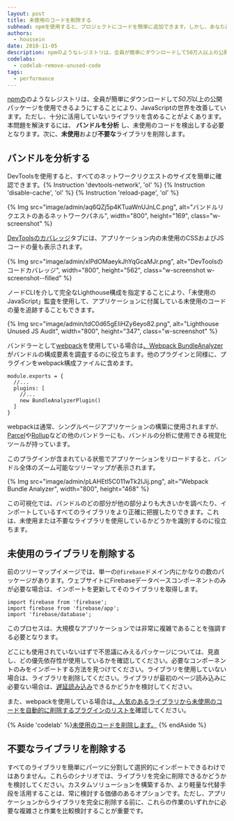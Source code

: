 ```yaml
---
layout: post
title: 未使用のコードを削除する
subhead: npmを使用すると、プロジェクトにコードを簡単に追加できます。しかし、あなたは本当に余分なバイトを全て使用していますか？
authors:
  - houssein
date: 2018-11-05
description: npmのようなレジストリは、全員が簡単にダウンロードして50万人以上の公開パッケージを使用できるようにすることにより、JavaScriptの世界を改善しています。ただし、十分に活用していないライブラリを含めることがよくあります。本問題を解決するには、バンドルを分析し、未使用のコードを検出しする必要となります。
codelabs:
  - codelab-remove-unused-code
tags:
  - performance
---
```


[npmの](https://docs.npmjs.com/getting-started/what-is-npm)のようなレジストリは、全員が簡単にダウンロードして*50万*以上の公開パッケージを使用できるようにすることにより、JavaScriptの世界を改善しています。ただし、十分に活用していないライブラリを含めることがよくあります。本問題を解決するには、 **バンドルを分析** し、未使用のコードを検出しする必要となります。次に、**未使用**および**不要な**ライブラリを削除します。

## バンドルを分析する

DevToolsを使用すると、すべてのネットワークリクエストのサイズを簡単に確認できます。{% Instruction 'devtools-network', 'ol' %} {% Instruction 'disable-cache', 'ol' %} {% Instruction 'reload-page', 'ol' %}

{% Img src="image/admin/aq6QZj5p4KTuaWnUJnLC.png", alt="バンドルリクエストのあるネットワークパネル", width="800", height="169", class="w-screenshot" %}

[DevToolsのカバレッジ](https://developer.chrome.com/docs/devtools/coverage/)タブには、アプリケーション内の未使用のCSSおよびJSコードの量も表示されます。

{% Img src="image/admin/xlPdOMaeykJhYqGcaMJr.png", alt="DevToolsのコードカバレッジ", width="800", height="562", class="w-screenshot w-screenshot--filled" %}

ノードCLIを介して完全なLighthouse構成を指定することにより、「未使用のJavaScript」監査を使用して、アプリケーションに付属している未使用のコードの量を追跡することもできます。

{% Img src="image/admin/tdC0d65gEIiHZy6eyo82.png", alt="Lighthouse Unused JS Audit", width="800", height="347", class="w-screenshot" %}

バンドラーとして[webpack](https://webpack.js.org/)を使用している場合は[、Webpack BundleAnalyzer](https://github.com/webpack-contrib/webpack-bundle-analyzer)がバンドルの構成要素を調査するのに役立ちます。他のプラグインと同様に、プラグインをwebpack構成ファイルに含めます。

```js/4
module.exports = {
  //...
  plugins: [
    //...
    new BundleAnalyzerPlugin()
  ]
}
```

webpackは通常、シングルページアプリケーションの構築に使用されますが、 [Parcel](https://parceljs.org/)や[Rollup](https://rollupjs.org/guide/en)などの他のバンドラーにも、バンドルの分析に使用できる視覚化ツールが持っています。

このプラグインが含まれている状態でアプリケーションをリロードすると、バンドル全体のズーム可能なツリーマップが表示されます。

{% Img src="image/admin/pLAHEtl5C011wTk2IJij.png", alt="Webpack Bundle Analyzer", width="800", height="468" %}

この可視化では、バンドルのどの部分が他の部分よりも大きいかを調べたり、インポートしているすべてのライブラリをより正確に把握したりできます。これは、未使用または不要なライブラリを使用しているかどうかを識別するのに役立ちます。

## 未使用のライブラリを削除する

前のツリーマップイメージでは、単一の`@firebase`ドメイン内にかなりの数のパッケージがあります。ウェブサイトにFirebaseデータベースコンポーネントのみが必要な場合は、インポートを更新してそのライブラリを取得します。

```js/1-2/0
import firebase from 'firebase';
import firebase from 'firebase/app';
import 'firebase/database';
```

このプロセスは、大規模なアプリケーションでは非常に複雑であることを強調する必要となります。

どこにも使用されていないはずで不思議にみえるパッケージについては、見直し、どの優先依存性が使用しているかを確認してください。必要なコンポーネントのみをインポートする方法を見つけてください。ライブラリを使用していない場合は、ライブラリを削除してください。ライブラリが最初のページ読み込みに必要ない場合は、[遅延読み込み](/reduce-javascript-payloads-with-code-splitting)できるかどうかを検討してください。

また、webpackを使用している場合は[、人気のあるライブラリから未使用のコードを自動的に削除するプラグインのリストを](https://github.com/GoogleChromeLabs/webpack-libs-optimizations)確認してください。

{% Aside 'codelab' %}[未使用のコードを削除します。](/codelab-remove-unused-code) {% endAside %}

## 不要なライブラリを削除する

すべてのライブラリを簡単にパーツに分割して選択的にインポートできるわけではありません。これらのシナリオでは、ライブラリを完全に削除できるかどうかを検討してください。カスタムソリューションを構築するか、より軽量な代替手段を活用することは、常に検討する価値のあるオプションです。ただし、アプリケーションからライブラリを完全に削除する前に、これらの作業のいずれかに必要な複雑さと作業を比較検討することが重要です。
